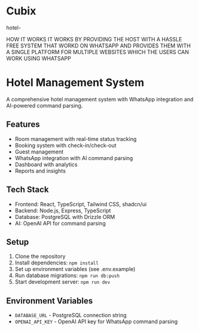 # Cubix
hotel-

HOW IT WORKS 
 IT WORKS BY PROVIDING THE HOST WITH A HASSLE FREE SYSTEM THAT WORKD ON WHATSAPP  AND PROVIDES
 THEM WITH A SINGLE PLATFORM FOR MULTIPLE WEBSITES WHICH THE USERS CAN WORK USING WHATSAPP


# Hotel Management System

A comprehensive hotel management system with WhatsApp integration and AI-powered command parsing.

## Features
- Room management with real-time status tracking
- Booking system with check-in/check-out
- Guest management
- WhatsApp integration with AI command parsing
- Dashboard with analytics
- Reports and insights

## Tech Stack
- Frontend: React, TypeScript, Tailwind CSS, shadcn/ui
- Backend: Node.js, Express, TypeScript
- Database: PostgreSQL with Drizzle ORM
- AI: OpenAI API for command parsing

## Setup
1. Clone the repository
2. Install dependencies: `npm install`
3. Set up environment variables (see .env.example)
4. Run database migrations: `npm run db:push`
5. Start development server: `npm run dev`

## Environment Variables
- `DATABASE_URL` - PostgreSQL connection string
- `OPENAI_API_KEY` - OpenAI API key for WhatsApp command parsing